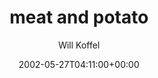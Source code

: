 ---
title: 'meat and potato'
posts: 3
hash: 't26'
author: 'Will Koffel'
date: 2002-05-27T04:11:00+00:00
sources:
  - http://forums.tokipona.org/viewtopic.php%3Ft=26.html
---